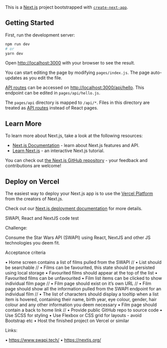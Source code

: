 This is a [Next.js](https://nextjs.org/) project bootstrapped with [`create-next-app`](https://github.com/vercel/next.js/tree/canary/packages/create-next-app).

## Getting Started

First, run the development server:

```bash
npm run dev
# or
yarn dev
```

Open [http://localhost:3000](http://localhost:3000) with your browser to see the result.

You can start editing the page by modifying `pages/index.js`. The page auto-updates as you edit the file.

[API routes](https://nextjs.org/docs/api-routes/introduction) can be accessed on [http://localhost:3000/api/hello](http://localhost:3000/api/hello). This endpoint can be edited in `pages/api/hello.js`.

The `pages/api` directory is mapped to `/api/*`. Files in this directory are treated as [API routes](https://nextjs.org/docs/api-routes/introduction) instead of React pages.

## Learn More

To learn more about Next.js, take a look at the following resources:

- [Next.js Documentation](https://nextjs.org/docs) - learn about Next.js features and API.
- [Learn Next.js](https://nextjs.org/learn) - an interactive Next.js tutorial.

You can check out [the Next.js GitHub repository](https://github.com/vercel/next.js/) - your feedback and contributions are welcome!

## Deploy on Vercel

The easiest way to deploy your Next.js app is to use the [Vercel Platform](https://vercel.com/new?utm_medium=default-template&filter=next.js&utm_source=create-next-app&utm_campaign=create-next-app-readme) from the creators of Next.js.

Check out our [Next.js deployment documentation](https://nextjs.org/docs/deployment) for more details.


SWAPI, React and NextJS code test

Challenge:

Consume the Star Wars API (SWAPI) using React, NextJS and other JS technologies you deem fit.

Acceptance criteria

• Home screen contains a list of films pulled from the SWAPI //
• List should be searchable //
• Films can be favourited, this state should be persisted using local storage 
• Favourited films should appear at the top of the list
• Favourited films can be unfavourited
• Film list items can be clicked to show individual film page //
• Film page should exist on it’s own URL //
• Film page should show all the information pulled from the SWAPI endpoint for an individual film //
• The list of characters should display a tooltip when a list item is hovered, containing their name, birth year, eye colour, gender, hair colour and any other information you deem necessary
• Film page should contain a back to home link //
• Provide public GitHub repo to source code
• Use SCSS for styling
• Use Flexbox or CSS grid for layouts - avoid Bootstrap etc
• Host the finished project on Vercel or similar

Links:

• https://www.swapi.tech/
• https://nextjs.org/
